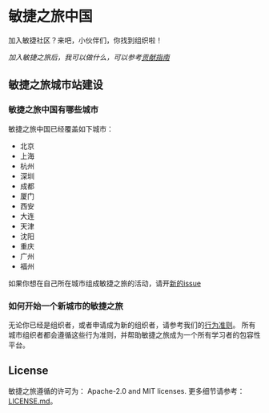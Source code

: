 # 敏捷之旅中国

加入敏捷社区？来吧，小伙伴们，你找到组织啦！

_加入敏捷之旅后，我可以做什么，可以参考[贡献指南](./CONTRIBUTING.md)_

## 敏捷之旅城市站建设

### 敏捷之旅中国有哪些城市
敏捷之旅中国已经覆盖如下城市：
- 北京
- 上海
- 杭州
- 深圳
- 成都
- 厦门
- 西安
- 大连
- 天津
- 沈阳
- 重庆
- 广州
- 福州

如果你想在自己所在城市组成敏捷之旅的活动，请开[新的issue](https://github.com/agiletour-china/organizing/issues/new)

### 如何开始一个新城市的敏捷之旅

无论你已经是组织者，或者申请成为新的组织者，请参考我们的[行为准则](,/CODE_OF_CONDUCT.md)。
所有城市组织者都会遵循这些行为准则，并帮助敏捷之旅成为一个所有学习者的包容性平台。

## License
敏捷之旅遵循的许可为： Apache-2.0 and MIT licenses. 更多细节请参考：[LICENSE.md](./LICENSE.md)。
